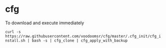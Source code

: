 # cfg

To download and execute immediately 

`curl -s https://raw.githubusercontent.com/voodoomsr/cfg/master/.cfg_init/cfg_install.sh | bash -s | cfg_clone | cfg_apply_with_backup`
